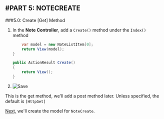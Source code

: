 #PART 5: NOTECREATE
---
###5.0: Create [Get] Method
1. In the **Note Controller**, add a `Create()` method under the `Index()` method

    ```cs
        var model = new NoteListItem[0];
        return View(model);
    }

    public ActionResult Create()
    {
        return View();
    }
    ```
2. ![Save](/assets/font-awesome-save.png)

This is the get method, we'll add a post method later. Unless specified, the default is `[HttpGet]`

[Next,](5.1-NoteCreateModel.md) we'll create the model for `NoteCreate`.